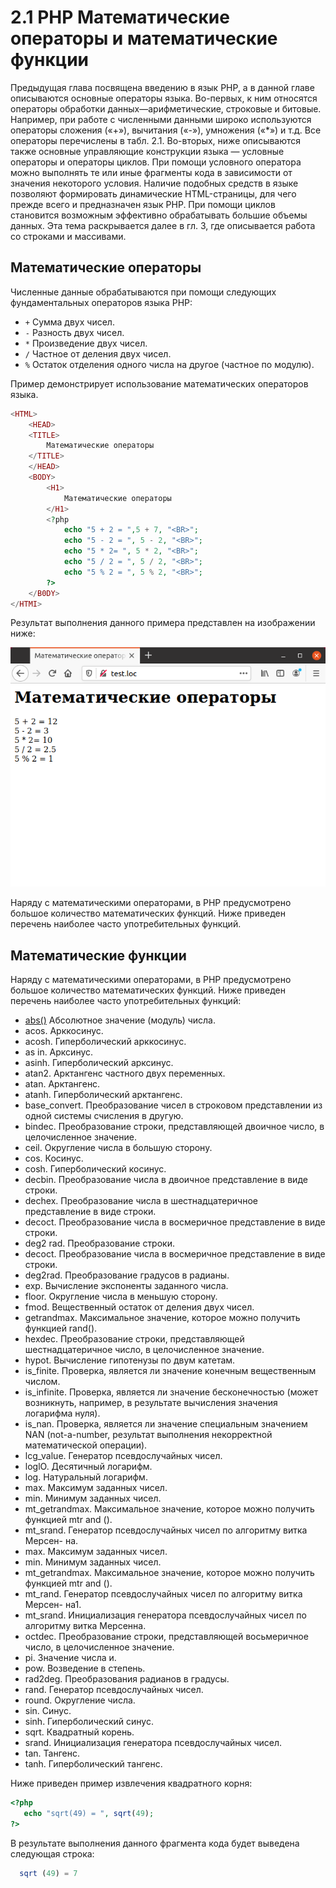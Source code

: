 # 2.1 PHP Математические операторы и математические функции

Предыдущая глава посвящена введению в язык РНР, а в данной главе описываются основные операторы языка. Во-первых, к ним относятся операторы обработки данных—арифметические, строковые и битовые. Например, при работе с численными данными широко используются операторы сложения («+»), вычитания («-»), умножения («*») и т.д. Все операторы перечислены в табл. 2.1.
Во-вторых, ниже описываются также основные управляющие конструкции языка — условные операторы и операторы циклов. При помощи условного оператора можно выполнять те или иные фрагменты кода в зависимости от значения некоторого условия. Наличие подобных средств в языке позволяют формировать динамические HTML-страницы, для чего прежде всего и предназначен язык РНР. При помощи циклов становится возможным эффективно обрабатывать большие объемы данных. Эта тема раскрывается далее в гл. 3, где описывается работа со строками и массивами.

## Математические операторы

Численные данные обрабатываются при помощи следующих 
фундаментальных операторов языка РНР:

* `+`      Сумма двух чисел.
* `-`       Разность двух чисел.
* `*`       Произведение двух чисел.
* `/`      Частное от деления двух чисел.
* `%`      Остаток отделения одного числа на другое (частное по модулю).

Пример демонстрирует использование математических операторов языка.

```php
<HTML>
    <HEAD>
    <TITLE>
        Математические операторы
    </TITLE>
    </HEAD>
    <BODY>
        <H1>
            Математические операторы
        </H1>
        <?php
            echo "5 + 2 = ",5 + 7, "<BR>"; 
            echo "5 - 2 = ", 5 - 2, "<BR>";
            echo "5 * 2= ", 5 * 2, "<BR>";
            echo "5 / 2 = ", 5 / 2, "<BR>";
            echo "5 % 2 = ", 5 % 2, "<BR>";
        ?>
    </B0DY>
</HTMI>
```

Результат выполнения данного примера представлен на изображении ниже:


![php математические операторы](images/matematicheskie-operatory.png)

Наряду с математическими операторами, в РНР предусмотрено большое количество математических функций. 
Ниже приведен перечень наиболее часто употребительных функций.


## Математические функции

Наряду с математическими операторами, в РНР предусмотрено большое количество математических функций. 
Ниже приведен перечень наиболее часто употребительных функций:

* <a href="https://www.php.net/manual/ru/function.abs.php" target="_blank">abs()</a> Абсолютное значение (модуль) числа.
* acos. Арккосинус.
* acosh. Гиперболический арккосинус.
* as in. Арксинус.
* asinh. Гиперболический арксинус.
* atan2. Арктангенс частного двух переменных.
* atan. Арктангенс.
* atanh. Гиперболический арктангенс.
* base_convert. Преобразование чисел в строковом представлении из одной
системы счисления в другую.
* bindec. Преобразование строки, представляющей двоичное число, в 
целочисленное значение.
* ceil. Округление числа в большую сторону.
* cos. Косинус.
* cosh. Гиперболический косинус.
* decbin. Преобразование числа в двоичное представление в виде строки.
* dechex. Преобразование числа в шестнадцатеричное представление в виде
строки.
* decoct. Преобразование числа в восмеричное представление в виде строки.
* deg2 rad. Преобразование
cтроки.
* decoct. Преобразование числа в восмеричное представление в виде строки.
* deg2rad. Преобразование градусов в радианы.
* ехр. Вычисление экспоненты заданного числа.
* floor. Округление числа в меньшую сторону.
* fmod. Вещественный остаток от деления двух чисел.
* getrandmax. Максимальное значение, которое можно получить функцией
rand().
* hexdec. Преобразование строки, представляющей шестнадцатеричное
число, в целочисленное значение.
* hypot. Вычисление гипотенузы по двум катетам.
* is_finite. Проверка, является ли значение конечным вещественным
числом.
* is_infinite. Проверка, является ли значение бесконечностью (может
возникнуть, например, в результате вычисления значения логарифма
нуля).
* is_nan. Проверка, является ли значение специальным значением NAN
(not-a-number, результат выполнения некорректной математической 
операции).
* lcg_value. Генератор псевдослучайных чисел.
* loglO. Десятичный логарифм.
* log. Натуральный логарифм.
* max. Максимум заданных чисел.
* min. Минимум заданных чисел.
* mt_getrandmax. Максимальное значение, которое можно получить функцией mtr and ().
* mt_srand. Генератор псевдослучайных чисел по алгоритму витка Мерсен-
на.
* max. Максимум заданных чисел.
* min. Минимум заданных чисел.
* mt_getrandmax. Максимальное значение, которое можно получить 
функцией mtr and ().
* mt_rand. Генератор псевдослучайных чисел по алгоритму витка Мерсен-
на1.
* mt_srand. Инициализация генератора псевдослучайных чисел по 
алгоритму витка Мерсенна.
* octdec. Преобразование строки, представляющей восьмеричное число,
в целочисленное значение.
* pi. Значение числа и.
* pow. Возведение в степень.
* rad2deg. Преобразования радианов в градусы.
* rand. Генератор псевдослучайных чисел.
* round. Округление числа.
* sin. Синус.
* sinh. Гиперболический синус.
* sqrt. Квадратный корень.
* srand. Инициализация генератора псевдослучайных чисел.
* tan. Тангенс.
* tanh. Гиперболический тангенс.

Ниже приведен пример извлечения квадратного корня:

```php
<?php
   echo "sqrt(49) = ", sqrt(49);
?>
```

В результате выполнения данного фрагмента кода будет выведена 
следующая строка:

```php
  sqrt (49) = 7
```

